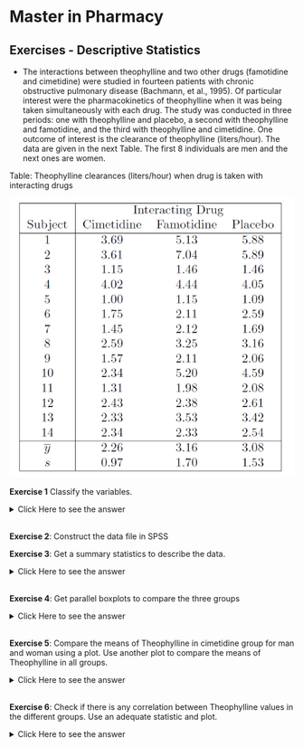 # Master in Pharmacy  

## Exercises - Descriptive Statistics



+ The interactions between theophylline and two other drugs (famotidine and cimetidine) were studied in fourteen patients with chronic obstructive pulmonary disease (Bachmann, et al., 1995). Of particular interest were the pharmacokinetics of theophylline when it was being taken simultaneously with each drug. The study was conducted in three periods: one with theophylline
and placebo, a second with theophylline and famotidine, and the third with theophylline and cimetidine. One outcome of interest is the clearance of theophylline (liters/hour). The data are given in the next Table. The first 8 individuals are men and the next ones are women. 

Table: Theophylline clearances (liters/hour) when drug is taken with interacting drugs

![](img.png)



**Exercise 1** Classify the variables.

<details><summary>Click Here to see the answer</summary><p>

Theophyline in Cimetidine, Famotidine and Placebo groups, are a quantitative, continuos variables with a ratio scale.

Gender: Qualitative with a nominal scale.


</p></details>

<br/>


**Exercise 2**: Construct the data file in SPSS


**Exercise 3**: Get a summary statistics to describe the data.

<details><summary>Click Here to see the answer</summary><p>


![](exer2.png)

![](exer3.png)

</p></details>

<br/>



**Exercise 4**: 
Get parallel boxplots to compare the three groups

<details><summary>Click Here to see the answer</summary><p>

![](exer6.png)

</p></details>

<br/>

**Exercise 5**: Compare the means of Theophylline in cimetidine group for man and woman using a plot. Use another plot to compare the means of Theophylline in all groups.

<details><summary>Click Here to see the answer</summary><p>

![](exer4.png)
![](exer5.png)

</p></details>

<br/>


**Exercise 6**: 
Check if there is any correlation between Theophylline values in the different groups. Use an adequate statistic and plot.

<details><summary>Click Here to see the answer</summary><p>

![](exer7.png)
![](exer8.png)

</p></details>

<br/>

